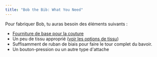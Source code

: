 ```yaml
---
title: "Bob the Bib: What You Need"
---
```


Pour fabriquer Bob, tu auras besoin des éléments suivants :

- [Fourniture de base pour la couture](/docs/sewing/basic-sewing-supplies)
- Un peu de tissu approprié ([voir les options de tissu](/docs/patterns/aaron/fabric))
- Suffisamment de ruban de biais pour faire le tour complet du bavoir.
- Un bouton-pression ou un autre type d'attache
